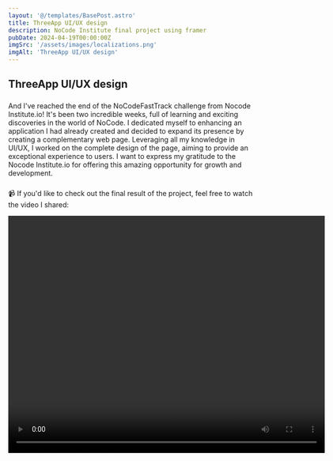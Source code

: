 ```yaml
---
layout: '@/templates/BasePost.astro'
title: ThreeApp UI/UX design 
description: NoCode Institute final project using framer
pubDate: 2024-04-19T00:00:00Z
imgSrc: '/assets/images/localizations.png'
imgAlt: 'ThreeApp UI/UX design'
---
```


## ThreeApp UI/UX design

###
And I've reached the end of the NoCodeFastTrack challenge from Nocode Institute.io! It's been two incredible weeks, full of learning and exciting discoveries in the world of NoCode. 
I dedicated myself to enhancing an application I had already created and decided to expand its presence by creating a complementary web page. 
Leveraging all my knowledge in UI/UX, I worked on the complete design of the page, aiming to provide an exceptional experience to users. 
I want to express my gratitude to the Nocode Institute.io for offering this amazing opportunity for growth and development. 
###
📹 If you'd like to check out the final result of the project, feel free to watch the video I shared:

<video width="640" height="480" controls>
  <source src="/assets/images/ThreeApp.mp4" type="video/quicktime">
</video>




